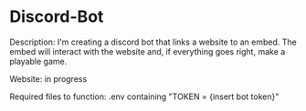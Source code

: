 # Discord-Bot

Description:
I'm creating a discord bot that links a website to an embed. The embed will interact with the website and, if everything goes right, make a playable game. 

Website: in progress

Required files to function:
.env containing "TOKEN = {insert bot token}"

